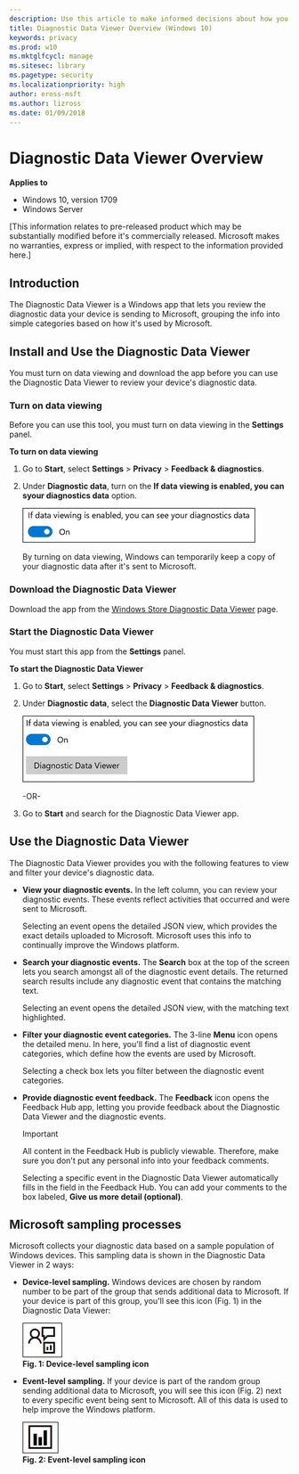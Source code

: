 ```yaml
---
description: Use this article to make informed decisions about how you can configure telemetry in your organization.
title: Diagnostic Data Viewer Overview (Windows 10)
keywords: privacy
ms.prod: w10
ms.mktglfcycl: manage
ms.sitesec: library
ms.pagetype: security
ms.localizationpriority: high
author: eross-msft
ms.author: lizross
ms.date: 01/09/2018
---
```


# Diagnostic Data Viewer Overview

**Applies to**

-   Windows 10, version 1709
-   Windows Server <!--does this apply to server? What build?-->

[This information relates to pre-released product which may be substantially modified before it's commercially released. Microsoft makes no warranties, express or implied, with respect to the information provided here.]

## Introduction
The Diagnostic Data Viewer is a Windows app that lets you review the diagnostic data your device is sending to Microsoft, grouping the info into simple categories based on how it's used by Microsoft.

## Install and Use the Diagnostic Data Viewer
You must turn on data viewing and download the app before you can use the Diagnostic Data Viewer to review your device's diagnostic data.

### Turn on data viewing
Before you can use this tool, you must turn on data viewing in the **Settings** panel.

**To turn on data viewing**
1. Go to **Start**, select **Settings** > **Privacy** > **Feedback & diagnostics**.

2. Under **Diagnostic data**, turn on the **If data viewing is enabled, you can syour diagnostics data** option.

    ![Location to turn on data viewing](images/ddv-data-viewing.png)

    By turning on data viewing, Windows can temporarily keep a copy of your diagnostic data after it's sent to Microsoft.  <!--We need to clarify what we mean by temporarily. Is this only until they turn data viewing off? Does the file get deleted at that point? People aren't going to like how vague this is.-->

### Download the Diagnostic Data Viewer
Download the app from the [Windows Store Diagnostic Data Viewer](https://www.microsoft.com/en-us/store/p/diagnostic-data-viewer/9n8wtrrsq8f7?rtc=1) page.

### Start the Diagnostic Data Viewer
You must start this app from the **Settings** panel.

**To start the Diagnostic Data Viewer**
1. Go to **Start**, select **Settings** > **Privacy** > **Feedback & diagnostics**.

2. Under **Diagnostic data**, select the **Diagnostic Data Viewer** button.

    ![Turn on the Diagnostic Data Viewer](images/ddv-settings-launch.png)

    -OR-
3. Go to **Start** and search for the Diagnostic Data Viewer app.

## Use the Diagnostic Data Viewer
The Diagnostic Data Viewer provides you with the following features to view and filter your device's diagnostic data.

- **View your diagnostic events.** In the left column, you can review your diagnostic events. These events reflect activities that occurred and were sent to Microsoft. 

    Selecting an event opens the detailed JSON view, which provides the exact details uploaded to Microsoft. Microsoft uses this info to continually improve the Windows platform.

- **Search your diagnostic events.** The **Search** box at the top of the screen lets you search amongst all of the diagnostic event details. The returned search results include any diagnostic event that contains the matching text. 

    Selecting an event opens the detailed JSON view, with the matching text highlighted.

- **Filter your diagnostic event categories.** The 3-line **Menu** icon opens the detailed menu. In here, you'll find a list of diagnostic event categories, which define how the events are used by Microsoft.

    Selecting a check box lets you filter between the diagnostic event categories.

- **Provide diagnostic event feedback.** The **Feedback** icon opens the Feedback Hub app, letting you provide feedback about the Diagnostic Data Viewer and the diagnostic events.

    >[!Important]
    >All content in the Feedback Hub is publicly viewable. Therefore, make sure you don't put any personal info into your feedback comments.

    Selecting a specific event in the Diagnostic Data Viewer automatically fills in the field in the Feedback Hub. You can add your comments to the box labeled, **Give us more detail (optional)**.
	
## Microsoft sampling processes
Microsoft collects your diagnostic data based on a sample population of Windows devices. This sampling data is shown in the Diagnostic Data Viewer in 2 ways:

- **Device-level sampling.** Windows devices are chosen by random number to be part of the group that sends additional data to Microsoft. If your device is part of this group, you'll see this icon (Fig. 1) in the Diagnostic Data Viewer:

    ![Icon to review the device-level sampling](images/ddv-device-sample.png)<br>**Fig. 1: Device-level sampling icon**

- **Event-level sampling.** If your device is part of the random group sending additional data to Microsoft, you will see this icon (Fig. 2) next to every specific event being sent to Microsoft. All of this data is used to help improve the Windows platform.

    ![Icon to review the event-level sampling](images/ddv-event-sample.png)<br>
    **Fig. 2: Event-level sampling icon**
